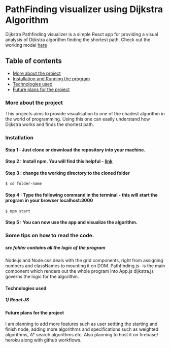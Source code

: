 # PathFinding visualizer using Dijkstra Algorithm 

Dijkstra Pathfinding visualizer is a simple React app for providing a visual analysis of Dijkstra algorithm finding the shortest path. 
Check out the working model [here](https://hsp3j.csb.app/)


## Table of contents 
* [More about the project](#More-about-the-project)
* [Installation and Running the program](#Installation)
* [Technologies used](#Technologies-used)
* [Future plans for the project](#Future-plans-for-the-project)


### More about the project

This projects aims to provide visualisation to one of the chadest algorithm in the world of programming. Using this one can easily understand how Dijkstra works and finds the shortest path. 


### Installation
#### Step 1 : Just clone or download the repository into your machine. 
#### Step 2 : Install npm. You will find this helpful - [link](https://nodejs.org/en/download/package-manager/) 
#### Step 3 : change the working directory to the cloned folder 
```
$ cd folder-name 
```
#### Step 4 : Type the following command in the terminal  - this will start the program in your browser localhost:3000 
```
$ npm start
```

#### Step 5 : You can now use the app and visualize the algorithm. 


### Some tips on how to read the code. 

##### src folder contains all the logic of the program 

Node.js and Node.css deals with the grid components, right from assigning numbers and classNames to mounting it on DOM. 
Pathfinding.js- is the main component which renders out the whole program into App.js
dijkstra.js governs the logic for the algorithm. 



#### Technologies used

##### 1) React JS 

#### Future plans for the project

I am planning to add more features such as user settting the starting and finish node, adding more algorithms and specifications such as weighted algorithms, A* search algorithms etc. Also planning to host it on firebase/ heroku along with github workflows. 
